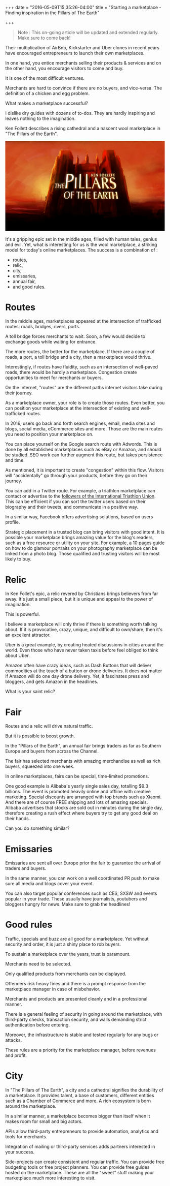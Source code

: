 +++
date = "2016-05-09T15:35:26-04:00"
title = "Starting a marketplace - Finding inspiration in the Pillars of The Earth"

+++

> Note : This on-going article will be updated and extended regularly. Make sure to come back!

Their multiplication of AirBnb, Kickstarter and Uber clones in recent years have encouraged entrepreneurs to launch their own marketplaces.

In one hand, you entice merchants selling their products & services and on the other hand, you encourage visitors to come and buy.

It is one of the most difficult ventures.

Merchants are hard to convince if there are no buyers, and vice-versa. The definition of a chicken and egg problem.

What makes a marketplace successful?

I dislike dry guides with dozens of to-dos. They are hardly inspiring and leaves nothing to the imagination.

Ken Follett describes a rising cathedral and a nascent wool marketplace in "The Pillars of the Earth".

![The Pillars of the Earth](/images/earth.png "The Pillars of the Earth")

It's a gripping epic set in the middle ages, filled with human tales, genius and evil. Yet, what is interesting for us is the wool marketplace,  a striking model for today's online marketplaces. The success is a combination of :

* routes,
* relic,
* city,
* emissaries,
* annual fair,
* and good rules.

# Routes

In the middle ages, marketplaces appeared at the intersection of trafficked routes: roads, bridges, rivers, ports.

A toll bridge forces merchants to wait. Soon, a few would decide to exchange goods while waiting for entrance.

The more routes, the better for the marketplace. If there are a couple of roads, a port, a toll bridge and a city, then a marketplace would thrive.

Interestingly, if routes have fluidity, such as an intersection of well-paved roads, there would be hardly a marketplace. Congestion create opportunities to meet for merchants or buyers.

On the Internet, "routes" are the different paths internet visitors take during their journey.

As a marketplace owner, your role is to create those routes. Even better, you can position your marketplace at the intersection of existing and well-trafficked routes.

In 2016, users go back and forth search engines, email, media sites and blogs, social media, eCommerce sites and more. Those are the main routes you need to position your marketplace on.

You can place yourself on the Google search route with Adwords. This is done by all established marketplaces such as eBay or Amazon, and should be studied. SEO work can further augment this route, but takes persistence and time.

As mentioned, it is important to create "congestion" within this flow. Visitors will "accidentally" go through your products, before they go on their journey.

You can add in a Twitter route. For example, a triathlon marketplace can contact or advertise to the [followers of the International Triathlon Union](https://twitter.com/worldtriathlon/followers?lang=en). This can be efficient if you can sort the twitter users based on their biography and their tweets, and communicate in a positive way.

In a similar way, Facebook offers advertising solutions, based on users profile.

Strategic placement in a trusted blog can bring visitors with good intent. It is possible your marketplace brings amazing value for the blog's readers, such as a free resource or utility on your site. For example, a 10 pages guide on how to do glamour portraits on your photography marketplace can be linked from a photo blog. Those qualified and trusting visitors will be most likely to buy.

# Relic

In Ken Follet's epic, a relic revered by Christians brings believers from far away. It's just a small piece, but it is unique and appeal to the power of imagination.

This is powerful.

I believe a marketplace will only thrive if there is something worth talking about. If it is provocative, crazy, unique, and difficult to own/share, then it's an excellent attractor.

Uber is a great example, by creating heated discussions in cities around the world. Even those who have never taken taxis before feel obliged to think about Uber.

Amazon often have crazy ideas, such as Dash Buttons that will deliver commodities at the touch of a button or drone deliveries. It does not matter if Amazon will do one day drone delivery. Yet, it fascinates press and bloggers, and gets Amazon in the headlines.

What is your saint relic?


# Fair

Routes and a relic will drive natural traffic.

But it is possible to boost growth.

In the "Pillars of the Earth", an annual fair brings traders as far as Southern Europe and buyers from across the Channel.

The fair has selected merchants with amazing merchandise as well as rich buyers, squeezed into one week.

In online marketplaces, fairs can be special, time-limited promotions.

One good example is Alibaba's yearly single sales day, totalling $9.3 billions. The event is promoted heavily online and offline with creative marketing. Special discounts are arranged with top brands such as Xiaomi. And there are of course FREE shipping and lots of amazing specials. Alibaba advertises that stocks are sold out in minutes during the single day, therefore creating a rush effect where buyers try to get any good deal on their hands.

Can you do something similar?

# Emissaries

Emissaries are sent all over Europe prior the fair to guarantee the arrival of traders and buyers.

In the same manner, you can work on a well coordinated PR push to make sure all media and blogs cover your event.

You can also target popular conferences such as CES, SXSW and events popular in your trade. These usually have journalists, youtubers and bloggers hungry for news. Make sure to grab the headlines!

# Good rules

Traffic, specials and buzz are all good for a marketplace. Yet without security and order, it is just a shiny place to rob buyers.

To sustain a marketplace over the years, trust is paramount.

Merchants need to be selected.

Only qualified products from merchants can be displayed.

Offenders risk heavy fines and there is a prompt response from the marketplace manager in case of misbehavior.

Merchants and products are presented cleanly and in a professional manner.

There is a general feeling of security in going around the marketplace, with third-party checks, transaction security, and walls demanding strict authentication before entering.

Moreover, the infrastructure is stable and tested regularly for any bugs or attacks.

These rules are a priority for the marketplace manager, before revenues and profit.


# City

In "The Pillars of The Earth", a city and a cathedral signifies the durability of a marketplace. It provides talent, a base of customers, different entities such as a Chamber of Commerce and more. A rich ecosystem is born around the marketplace.

In a similar manner, a marketplace becomes bigger than itself when it makes room for small and big actors.

APIs allow third-party entrepreneurs to provide automation, analytics and tools for merchants.

Integration of mailing or third-party services adds partners interested in your success.

Side-projects can create consistent and regular traffic. You can provide free budgeting tools or free project planners. You can provide free guides hosted on the marketplace. These are all the "sweet" stuff making your marketplace much more interesting to visit.
